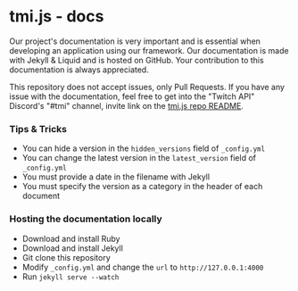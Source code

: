 # tmi.js - docs

Our project's documentation is very important and is essential when developing an application using our framework. Our documentation is made with Jekyll & Liquid and is hosted on GitHub. Your contribution to this documentation is always appreciated.

This repository does not accept issues, only Pull Requests. If you have any issue with the documentation, feel free to get into the "Twitch API" Discord's "#tmi" channel, invite link on the [tmi.js repo README](https://github.com/tmijs/tmi.js).

### Tips & Tricks

- You can hide a version in the ``hidden_versions`` field of ``_config.yml``
- You can change the latest version in the ``latest_version`` field of ``_config.yml``
- You must provide a date in the filename with Jekyll
- You must specify the version as a category in the header of each document

### Hosting the documentation locally

- Download and install Ruby
- Download and install Jekyll
- Git clone this repository
- Modify ``_config.yml`` and change the ``url`` to ``http://127.0.0.1:4000``
- Run ```jekyll serve --watch```
